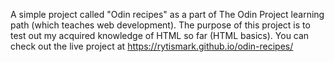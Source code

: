 A simple project called "Odin recipes" as a part of The Odin Project learning path (which teaches web development). The purpose of this project is to test out my acquired knowledge of HTML so far (HTML basics). You can check out the live project at https://rytismark.github.io/odin-recipes/

